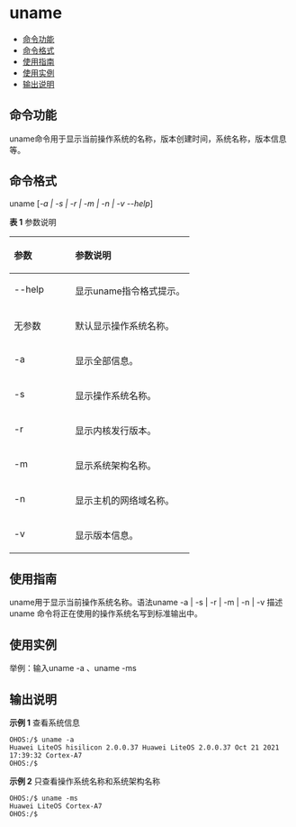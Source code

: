 # uname<a name="ZH-CN_TOPIC_0000001179965843"></a>

-   [命令功能](#section01)
-   [命令格式](#section02)
-   [使用指南](#section03)
-   [使用实例](#section04)
-   [输出说明](#section05)

## 命令功能<a name="section01"></a>

uname命令用于显示当前操作系统的名称，版本创建时间，系统名称，版本信息等。

## 命令格式<a name="section02"></a>

uname \[_-a | -s | -r | -m | -n | -v --help_\]

**表 1**  参数说明

<a name="table909mcpsimp"></a>
<table><thead align="left"><tr id="row914mcpsimp"><th class="cellrowborder" valign="top" width="34%" id="mcps1.2.3.1.1"><p id="p916mcpsimp"><a name="p916mcpsimp"></a><a name="p916mcpsimp"></a>参数</p>
</th>
<th class="cellrowborder" valign="top" width="66%" id="mcps1.2.3.1.2"><p id="p918mcpsimp"><a name="p918mcpsimp"></a><a name="p918mcpsimp"></a>参数说明</p>
</th>
</tr>
</thead>
<tbody><tr id="row944mcpsimp"><td class="cellrowborder" valign="top" width="34%" headers="mcps1.2.3.1.1 "><p id="p946mcpsimp"><a name="p946mcpsimp"></a><a name="p946mcpsimp"></a>--help</p>
</td>
<td class="cellrowborder" valign="top" width="66%" headers="mcps1.2.3.1.2 "><p id="p948mcpsimp"><a name="p948mcpsimp"></a><a name="p948mcpsimp"></a>显示uname指令格式提示。</p>
</td>
</tr>
<tr id="row119816412718"><td class="cellrowborder" valign="top" width="34%" headers="mcps1.2.3.1.1 "><p id="p1384693214813"><a name="p1384693214813"></a><a name="p1384693214813"></a>无参数</p>
</td>
<td class="cellrowborder" valign="top" width="66%" headers="mcps1.2.3.1.2 "><p id="p18199114113719"><a name="p18199114113719"></a><a name="p18199114113719"></a>默认显示操作系统名称。</p>
</td>
</tr>
<tr id="row919mcpsimp"><td class="cellrowborder" valign="top" width="34%" headers="mcps1.2.3.1.1 "><p id="p921mcpsimp"><a name="p921mcpsimp"></a><a name="p921mcpsimp"></a>-a</p>
</td>
<td class="cellrowborder" valign="top" width="66%" headers="mcps1.2.3.1.2 "><p id="p923mcpsimp"><a name="p923mcpsimp"></a><a name="p923mcpsimp"></a>显示全部信息。</p>
</td>
</tr>
<tr id="row929mcpsimp"><td class="cellrowborder" valign="top" width="34%" headers="mcps1.2.3.1.1 "><p id="p931mcpsimp"><a name="p931mcpsimp"></a><a name="p931mcpsimp"></a>-s</p>
</td>
<td class="cellrowborder" valign="top" width="66%" headers="mcps1.2.3.1.2 "><p id="p933mcpsimp"><a name="p933mcpsimp"></a><a name="p933mcpsimp"></a>显示操作系统名称。</p>
</td>
</tr>
<tr id="row929mcpsimp"><td class="cellrowborder" valign="top" width="34%" headers="mcps1.2.3.1.1 "><p id="p931mcpsimp"><a name="p931mcpsimp"></a><a name="p931mcpsimp"></a>-r</p>
</td>
<td class="cellrowborder" valign="top" width="66%" headers="mcps1.2.3.1.2 "><p id="p933mcpsimp"><a name="p933mcpsimp"></a><a name="p933mcpsimp"></a>显示内核发行版本。</p>
</td>
</tr>
<tr id="row934mcpsimp"><td class="cellrowborder" valign="top" width="34%" headers="mcps1.2.3.1.1 "><p id="p936mcpsimp"><a name="p936mcpsimp"></a><a name="p936mcpsimp"></a>-m</p>
</td>
<td class="cellrowborder" valign="top" width="66%" headers="mcps1.2.3.1.2 "><p id="p938mcpsimp"><a name="p938mcpsimp"></a><a name="p938mcpsimp"></a>显示系统架构名称。</p>
</td>
</tr>
<tr id="row924mcpsimp"><td class="cellrowborder" valign="top" width="34%" headers="mcps1.2.3.1.1 "><p id="p926mcpsimp"><a name="p926mcpsimp"></a><a name="p926mcpsimp"></a>-n</p>
</td>
<td class="cellrowborder" valign="top" width="66%" headers="mcps1.2.3.1.2 "><p id="p928mcpsimp"><a name="p928mcpsimp"></a><a name="p928mcpsimp"></a>显示主机的网络域名称。</p>
</td>
</tr>
<tr id="row934mcpsimp"><td class="cellrowborder" valign="top" width="34%" headers="mcps1.2.3.1.1 "><p id="p936mcpsimp"><a name="p936mcpsimp"></a><a name="p936mcpsimp"></a>-v</p>
</td>
<td class="cellrowborder" valign="top" width="66%" headers="mcps1.2.3.1.2 "><p id="p938mcpsimp"><a name="p938mcpsimp"></a><a name="p938mcpsimp"></a>显示版本信息。</p>
</td>
</tr>
</tbody>
</table>

## 使用指南<a name="section03"></a>

uname用于显示当前操作系统名称。语法uname -a | -s | -r | -m | -n | -v 描述uname 命令将正在使用的操作系统名写到标准输出中。

## 使用实例<a name="section04"></a>

举例：输入uname -a 、uname -ms

## 输出说明<a name="section05"></a>

**示例 1** 查看系统信息

```shell
OHOS:/$ uname -a
Huawei LiteOS hisilicon 2.0.0.37 Huawei LiteOS 2.0.0.37 Oct 21 2021 17:39:32 Cortex-A7
OHOS:/$
```

**示例 2** 只查看操作系统名称和系统架构名称

```shell
OHOS:/$ uname -ms
Huawei LiteOS Cortex-A7
OHOS:/$
```
